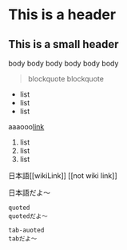 # This is a header

## This is a small header

body body body
body body body

> blockquote
> blockquote

* list
* list
* list

aaaooo[link][google]

1. list
1. list
1. list

[google]: http://google.com/  "Google"

日本語[[wikiLink]]
[[not wiki link]]

日本語だよ〜

    quoted
    quotedだよ〜

	tab-auoted
	tabだよ〜
